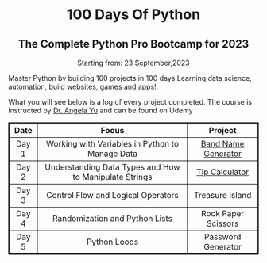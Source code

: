 
<style>
table, th, td {
  border:1px solid black;
  border-collapse: collapse;
  text-align: center;
}

</style>


<h1 style="text-align:center;"> 100 Days Of Python </h1>

<h2 style="text-align:center;"> The Complete Python Pro Bootcamp for 2023</h2>
<p style="text-align: center;">Starting from: 23 September,2023</p>
<div style="">
Master Python by building 100 projects in 100 days.Learning data science, automation, build websites, games and apps! 

What you will see below is a log of every project completed. The course is instructed by [Dr. Angela Yu](https://www.udemy.com/course/100-days-of-code/) and can be found on Udemy
</div>

<div style="width:80% margin:auto;">

<table style="width:100%;" >
 <tr >
<th>Date</th>
<th>Focus</th>
<th>Project</th>
</tr>
<tr>
<td>Day 1</td>
<td>Working with Variables in Python to Manage Data</td>
<td><a href="Projects/Day1/main.py">Band Name Generator</a></td>
</tr>
<tr>
<td>Day 2</td>
<td> Understanding Data Types and How to Manipulate Strings</td>
<td><a href="Projects/Day2/main.py" > Tip Calculator</a></td>
</tr>
<tr>
<td>Day 3</td>
<td> Control Flow and Logical Operators</td>
<td> Treasure Island</td>
</tr>
<td>Day 4</td>
<td> Randomization and Python Lists</td>
<td> Rock Paper Scissors</td>
</tr>
<td>Day 5</td>
<td> Python Loops</td>
<td> Password Generator</td>
</tr>
</table>
</div>


